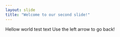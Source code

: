 ```yaml
---
layout: slide
title: "Welcome to our second slide!"
---
```

Hellow world test text
Use the left arrow to go back!
